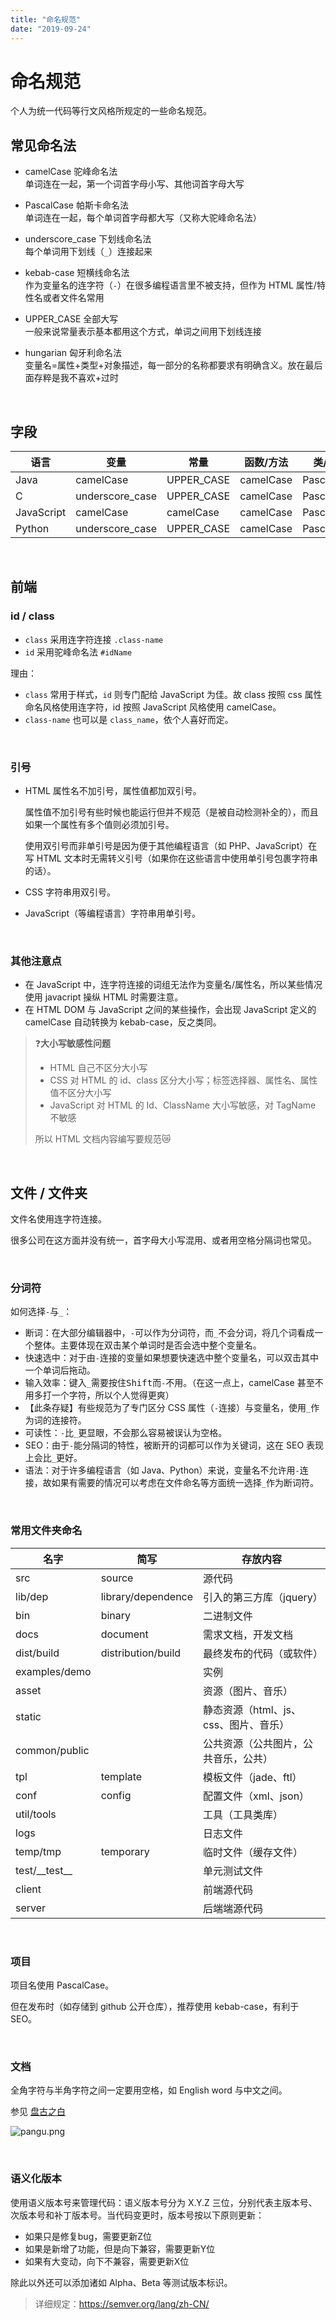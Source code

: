 ```yaml
---
title: "命名规范"
date: "2019-09-24"
---
```


# 命名规范

个人为统一代码等行文风格所规定的一些命名规范。

## 常见命名法

- camelCase 驼峰命名法  
  单词连在一起，第一个词首字母小写、其他词首字母大写

- PascalCase 帕斯卡命名法  
  单词连在一起，每个单词首字母都大写（又称大驼峰命名法）

- underscore_case 下划线命名法  
  每个单词用下划线（`_`）连接起来

- kebab-case 短横线命名法  
  作为变量名的连字符（`-`）在很多编程语言里不被支持，但作为 HTML 属性/特性名或者文件名常用

- UPPER_CASE 全部大写  
  一般来说常量表示基本都用这个方式，单词之间用下划线连接

- hungarian 匈牙利命名法  
  变量名=属性+类型+对象描述，每一部分的名称都要求有明确含义。放在最后面存粹是我不喜欢+过时

<br/>

## 字段

| 语言       | 变量            | 常量       | 函数/方法 | 类/对象    |
| ---------- | --------------- | ---------- | --------- | ---------- |
| Java       | camelCase       | UPPER_CASE | camelCase | PascalCase |
| C          | underscore_case | UPPER_CASE | camelCase | PascalCase |
| JavaScript | camelCase       | camelCase  | camelCase | PascalCase |
| Python     | underscore_case | UPPER_CASE | camelCase | PascalCase |

<br/>

## 前端

### id / class

- `class` 采用连字符连接 `.class-name`
- `id` 采用驼峰命名法 `#idName`

理由：

- `class` 常用于样式，`id` 则专门配给 JavaScript 为佳。故 class 按照 css 属性命名风格使用连字符，id 按照 JavaScript 风格使用 camelCase。
- `class-name` 也可以是 `class_name`，依个人喜好而定。

<br/>

### 引号

- HTML 属性名不加引号，属性值都加双引号。

    属性值不加引号有些时候也能运行但并不规范（是被自动检测补全的），而且如果一个属性有多个值则必须加引号。

    使用双引号而非单引号是因为便于其他编程语言（如 PHP、JavaScript）在写 HTML 文本时无需转义引号（如果你在这些语言中使用单引号包裹字符串的话）。

- CSS 字符串用双引号。

- JavaScript（等编程语言）字符串用单引号。

<br/>

### 其他注意点

- 在 JavaScript 中，连字符连接的词组无法作为变量名/属性名，所以某些情况使用 javacript 操纵 HTML 时需要注意。
- 在 HTML DOM 与 JavaScript 之间的某些操作，会出现 JavaScript 定义的 camelCase 自动转换为 kebab-case，反之类同。

> ❓**大小写敏感性问题**
>
> - HTML 自己不区分大小写
> - CSS 对 HTML 的 id、class 区分大小写；标签选择器、属性名、属性值不区分大小写
> - JavaScript 对 HTML 的 Id、ClassName 大小写敏感，对 TagName 不敏感
>
> 所以 HTML 文档内容编写要规范😿

<br/>

## 文件 / 文件夹

文件名使用连字符连接。

很多公司在这方面并没有统一，首字母大小写混用、或者用空格分隔词也常见。

<br/>

### 分词符

如何选择`-`与`_`：

- 断词：在大部分编辑器中，`-`可以作为分词符，而`_`不会分词，将几个词看成一个整体。主要体现在双击某个单词时是否会选中整个变量名。
- 快速选中：对于由`-`连接的变量如果想要快速选中整个变量名，可以双击其中一个单词后拖动。
- 输入效率：键入`_`需要按住<kbd>Shift</kbd>而`-`不用。（在这一点上，camelCase 甚至不用多打一个字符，所以个人觉得更爽）
- 【此条存疑】有些规范为了专门区分 CSS 属性（`-`连接）与变量名，使用`_`作为词的连接符。
- 可读性：`-`比`_`更显眼，不会那么容易被误认为空格。
- SEO：由于`-`能分隔词的特性，被断开的词都可以作为关键词，这在 SEO 表现上会比`_`更好。
- 语法：对于许多编程语言（如 Java、Python）来说，变量名不允许用`-`连接，故如果有需要的情况可以考虑在文件命名等方面统一选择`_`作为断词符。

<br/>

### 常用文件夹命名

| 名字              | 简写               | 存放内容                              |
| ----------------- | ------------------ | ------------------------------------- |
| src               | source             | 源代码                                |
| lib/dep           | library/dependence | 引入的第三方库（jquery）              |
| bin               | binary             | 二进制文件                            |
| docs              | document           | 需求文档，开发文档                    |
| dist/build        | distribution/build | 最终发布的代码（或软件）              |
| examples/demo     |                    | 实例                                  |
| asset             |                    | 资源（图片、音乐）                    |
| static            |                    | 静态资源（html、js、css、图片、音乐） |
| common/public     |                    | 公共资源（公共图片，公共音乐，公共）  |
| tpl               | template           | 模板文件（jade、ftl）                 |
| conf              | config             | 配置文件（xml、json）                 |
| util/tools        |                    | 工具（工具类库）                      |
| logs              |                    | 日志文件                              |
| temp/tmp          | temporary          | 临时文件（缓存文件）                  |
| test/\_\_test\_\_ |                    | 单元测试文件                          |
| client            |                    | 前端源代码                            |
| server            |                    | 后端端源代码                          |

<br/>

### 项目

项目名使用 PascalCase。

但在发布时（如存储到 github 公开仓库），推荐使用 kebab-case，有利于 SEO。

<br/>

### 文档

全角字符与半角字符之间一定要用空格，如 English word 与中文之间。

参见 [盘古之白](https://github.com/vinta/pangu.js)

![pangu.png](https://i.loli.net/2019/09/25/U9SFcQgHMPv7Z8I.png)

<br/>

### 语义化版本

使用语义版本号来管理代码：语义版本号分为 X.Y.Z 三位，分别代表主版本号、次版本号和补丁版本号。当代码变更时，版本号按以下原则更新：

- 如果只是修复bug，需要更新Z位
- 如果是新增了功能，但是向下兼容，需要更新Y位
- 如果有大变动，向下不兼容，需要更新X位

除此以外还可以添加诸如 Alpha、Beta 等测试版本标识。

> 详细规定：<https://semver.org/lang/zh-CN/>

<br/>
